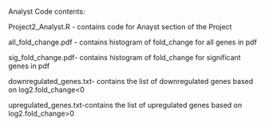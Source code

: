 Analyst Code contents:

Project2_Analyst.R - contains code for Anayst section of the Project

all_fold_change.pdf - contains histogram of fold_change for all genes in pdf

sig_fold_change.pdf- contains histogram of fold_change for significant genes in pdf

downregulated_genes.txt- contains the list of downregulated genes based on log2.fold_change<0

upregulated_genes.txt-contains the list of upregulated genes based on log2.fold_change>0
